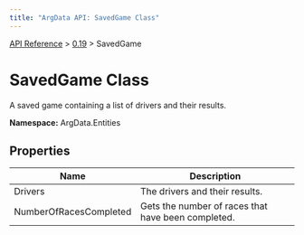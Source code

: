 ```yaml
---
title: "ArgData API: SavedGame Class"
---
```


[API Reference](/argdata/api) &gt; [0.19](/argdata/api/0.19) &gt; SavedGame

# SavedGame Class

A saved game containing a list of drivers and their results.

**Namespace:** ArgData.Entities

## Properties

<table class="table table-bordered table-striped ">
<thead>
  <tr>
    <th>Name</th>
    <th>Description</th>
  </tr>
</thead>
<tbody>
  <tr>
    <td>Drivers</td>
    <td>The drivers and their results.</td>
  </tr>
  <tr>
    <td>NumberOfRacesCompleted</td>
    <td>Gets the number of races that have been completed.</td>
  </tr>
</tbody>
</table>


